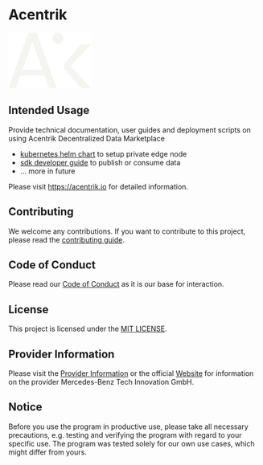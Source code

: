 # Acentrik
![Acentrik Logo](./logo-pack/Pantone/Logomark%20White%2C%20Pantone.svg)

## Intended Usage

Provide technical documentation, user guides and deployment scripts on using Acentrik Decentralized Data Marketplace
- [kubernetes helm chart](helm-charts/README.md) to setup private edge node
- [sdk developer guide](sdk/README.md) to publish or consume data
- ... more in future

Please visit <https://acentrik.io> for detailed information.

## Contributing

We welcome any contributions.
If you want to contribute to this project, please read the [contributing guide](CONTRIBUTING.md).

## Code of Conduct

Please read our [Code of Conduct](CODE_OF_CONDUCT.md) as it is our base for interaction.

## License

This project is licensed under the [MIT LICENSE](LICENSE).

## Provider Information

Please visit the [Provider Information](https://github.com/mercedes-benz/foss/blob/master/PROVIDER_INFORMATION.md) or the official [Website](https://www.mercedes-benz-techinnovation.com/en/imprint/) for information on the provider Mercedes-Benz Tech Innovation GmbH.

## Notice
Before you use the program in productive use, please take all necessary precautions, e.g. testing and verifying the program with regard to your specific use. The program was tested solely for our own use cases, which might differ from yours.
